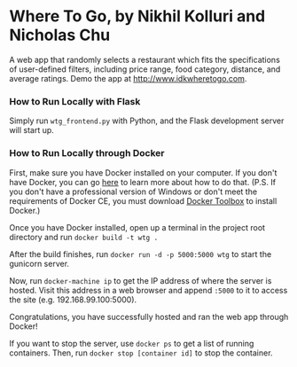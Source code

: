 # Where To Go, by Nikhil Kolluri and Nicholas Chu
A web app that randomly selects a restaurant which fits the specifications of user-defined filters, including price range, food category, distance, and average ratings. Demo the app at http://www.idkwheretogo.com.

### How to Run Locally with Flask
Simply run `wtg_frontend.py` with Python, and the Flask development server will start up.

### How to Run Locally through Docker
First, make sure you have Docker installed on your computer. If you don't have Docker, you can go [here](https://docs.docker.com/install/#supported-platforms) to learn more about how to do that. (P.S. If you don't have a professional version of Windows or don't meet the requirements of Docker CE, you must download [Docker Toolbox](https://docs.docker.com/toolbox/overview) to install Docker.)

Once you have Docker installed, open up a terminal in the project root directory and run `docker build -t wtg .`

After the build finishes, run `docker run -d -p 5000:5000 wtg` to start the gunicorn server.

Now, run `docker-machine ip` to get the IP address of where the server is hosted. Visit this address in a web browser and append `:5000` to it to access the site (e.g. 192.168.99.100:5000).

Congratulations, you have successfully hosted and ran the web app through Docker!

If you want to stop the server, use `docker ps` to get a list of running containers. Then, run `docker stop [container id]` to stop the container.
